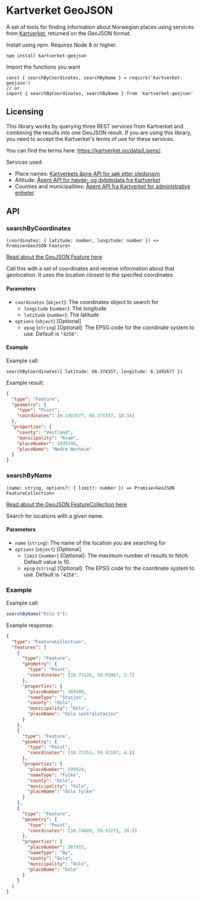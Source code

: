 # Kartverket GeoJSON

A set of tools for finding information about Norwegian places using services from [Kartverket](https://kartverket.no/), returned on the GeoJSON format.

Install using npm. Requires Node 8 or higher.

```
npm install kartverket-geojson
```

Import the functions you want

```
const { searchByCoordinates, searchByName } = require('kartverket-geojson')
// or
import { searchByCoordinates, searchByName } from 'kartverket-geojson'
```

## Licensing

This library works by querying three REST services from Kartverket and combining the results into one GeoJSON result. If you are using this library, you need to accept the Kartverket's terms of use for these services.

You can find the terms here: https://kartverket.no/data/Lisens/.

Services used:

- Place names: [Kartverkets åpne API for søk etter stedsnavn](https://ws.geonorge.no/stedsnavn/v1/)
- Altitude: [Åpent API for høyde- og dybdedata fra Kartverket](https://ws.geonorge.no/hoydedata/v1/)
- Counties and municipalities: [Åpent API fra Kartverket for administrative enheter](https://ws.geonorge.no/kommuneinfo/v1/)

## API

### searchByCoordinates

```
(coordinates: { latitude: number, longitude: number }) => Promise<GeoJSON Feature>
```

[Read about the GeoJSON Feature here](https://tools.ietf.org/html/rfc7946#section-3.2)

Call this with a set of coordinates and receive information about that geolocation.
It uses the location closest to the specifed coordinates

#### Parameters

- `coordinates` (`object`): The coordinates object to search for
  - `longitude` (`number`): The longitude
  - `latitude` (`number`): The latitude
- `options` (`object`) [Optional]
  - `epsg` (`string`) [Optional]: The EPSG code for the coordinate system to use. Default is `"4258"`.

#### Example

Example call:

```
searchByCoordinates({ latitude: 60.374357, longitude: 6.1492677 })
```

Example result:

```json
{
  "type": "Feature",
  "geometry": {
    "type": "Point",
    "coordinates": [6.1492677, 60.374357, 18.34]
  },
  "properties": {
    "county": "Vestland",
    "municipality": "Kvam",
    "placeNumber": 1039346,
    "placeName": "Nedre Norheim"
  }
}
```

### searchByName

```
(name: string, options?: { limit?: number }) => Promise<GeoJSON FeatureCollection>
```

[Read about the GeoJSON FeatureCollection here](https://tools.ietf.org/html/rfc7946#section-3.3)

Search for locations with a given name.

#### Parameters

- `name` (`string`): The name of the location you are searching for
- `options` (`object`) [Optional]
  - `limit` (`number`) [Optional]: The maximum number of results to fetch. Default value is 10.
  - `epsg` (`string`) [Optional]: The EPSG code for the coordinate system to use. Default is `"4258"`.

### Example

Example call:

```js
searchByName("Oslo S");
```

Example response:

```json
{
  "type": "FeatureCollection",
  "features": [
    {
      "type": "Feature",
      "geometry": {
        "type": "Point",
        "coordinates": [10.75226, 59.91067, 2.7]
      },
      "properties": {
        "placeNumber": 369108,
        "nameType": "Stasjon",
        "county": "Oslo",
        "municipality": "Oslo",
        "placeName": "Oslo sentralstasjon"
      }
    },
    {
      "type": "Feature",
      "geometry": {
        "type": "Point",
        "coordinates": [10.73353, 59.91187, 4.8]
      },
      "properties": {
        "placeNumber": 509924,
        "nameType": "Fylke",
        "county": "Oslo",
        "municipality": "Oslo",
        "placeName": "Oslo fylke"
      }
    },
    {
      "type": "Feature",
      "geometry": {
        "type": "Point",
        "coordinates": [10.74609, 59.91273, 10.5]
      },
      "properties": {
        "placeNumber": 307915,
        "nameType": "By",
        "county": "Oslo",
        "municipality": "Oslo",
        "placeName": "Oslo"
      }
    }
  ]
}
```
